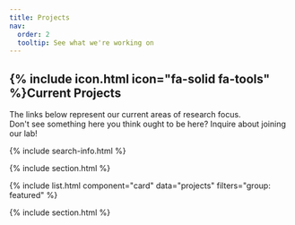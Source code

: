 ```yaml
---
title: Projects
nav:
  order: 2
  tooltip: See what we're working on
---
```


## {% include icon.html icon="fa-solid fa-tools" %}Current Projects

The links below represent our current areas of research focus.  
Don't see something here you think ought to be here?  Inquire about joining our lab!

{% include search-info.html %}

{% include section.html %}

{% include list.html component="card" data="projects" filters="group: featured" %}

{% include section.html %}